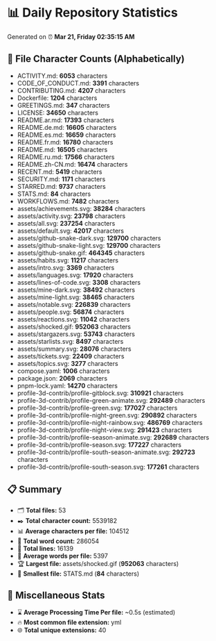 # 📊 Daily Repository Statistics
Generated on ⏰ **Mar 21, Friday 02:35:15 AM**

## 📂 File Character Counts (Alphabetically)
- ACTIVITY.md: **6053** characters
- CODE_OF_CONDUCT.md: **3391** characters
- CONTRIBUTING.md: **4207** characters
- Dockerfile: **1204** characters
- GREETINGS.md: **347** characters
- LICENSE: **34650** characters
- README.ar.md: **17393** characters
- README.de.md: **16605** characters
- README.es.md: **16659** characters
- README.fr.md: **16780** characters
- README.md: **16505** characters
- README.ru.md: **17566** characters
- README.zh-CN.md: **16474** characters
- RECENT.md: **5419** characters
- SECURITY.md: **1171** characters
- STARRED.md: **9737** characters
- STATS.md: **84** characters
- WORKFLOWS.md: **7482** characters
- assets/achievements.svg: **38284** characters
- assets/activity.svg: **23798** characters
- assets/all.svg: **237254** characters
- assets/default.svg: **42017** characters
- assets/github-snake-dark.svg: **129700** characters
- assets/github-snake-light.svg: **129700** characters
- assets/github-snake.gif: **464345** characters
- assets/habits.svg: **11217** characters
- assets/intro.svg: **3369** characters
- assets/languages.svg: **17920** characters
- assets/lines-of-code.svg: **3308** characters
- assets/mine-dark.svg: **38492** characters
- assets/mine-light.svg: **38465** characters
- assets/notable.svg: **226839** characters
- assets/people.svg: **56874** characters
- assets/reactions.svg: **11042** characters
- assets/shocked.gif: **952063** characters
- assets/stargazers.svg: **53743** characters
- assets/starlists.svg: **8497** characters
- assets/summary.svg: **28076** characters
- assets/tickets.svg: **22409** characters
- assets/topics.svg: **3277** characters
- compose.yaml: **1006** characters
- package.json: **2069** characters
- pnpm-lock.yaml: **14270** characters
- profile-3d-contrib/profile-gitblock.svg: **310921** characters
- profile-3d-contrib/profile-green-animate.svg: **292489** characters
- profile-3d-contrib/profile-green.svg: **177027** characters
- profile-3d-contrib/profile-night-green.svg: **290892** characters
- profile-3d-contrib/profile-night-rainbow.svg: **486769** characters
- profile-3d-contrib/profile-night-view.svg: **291423** characters
- profile-3d-contrib/profile-season-animate.svg: **292689** characters
- profile-3d-contrib/profile-season.svg: **177227** characters
- profile-3d-contrib/profile-south-season-animate.svg: **292723** characters
- profile-3d-contrib/profile-south-season.svg: **177261** characters

## 📋 Summary
- 🗂️ **Total files:** 53
- ✒️ **Total character count:** 5539182
- 📊 **Average characters per file:** 104512
- 📝 **Total word count:** 286054
- 🧾 **Total lines:** 16139
- 📐 **Average words per file:** 5397
- 🏆 **Largest file:** assets/shocked.gif (**952063** characters)
- 🥉 **Smallest file:** STATS.md (**84** characters)

## 🌟 Miscellaneous Stats
- ⌛ **Average Processing Time Per file:** ~0.5s (estimated)
- 🔥 **Most common file extension:** yml
- 🌐 **Total unique extensions:** 40
